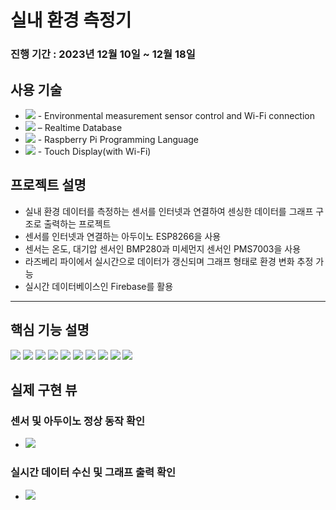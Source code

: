 # 실내 환경 측정기
### 진행 기간 : 2023년 12월 10일 ~ 12월 18일

## 사용 기술
+ <img src="https://img.shields.io/badge/Arduino-00979D?style=flat-square&logo=Arduino&logoColor=white"/> - 
Environmental measurement sensor control and Wi-Fi connection
+ <img src="https://img.shields.io/badge/Firebase-FFCA28?style=flat-square&logo=Firebase&logoColor=white"/> – Realtime Database
+ <img src ="https://img.shields.io/badge/Python-3776AB?style=flat-square&logo=Python&logoColor=white"/> - Raspberry Pi Programming Language
+ <img src="https://img.shields.io/badge/Raspberry Pi-A22846?style=flat-square&logo=Raspberry Pi&logoColor=white"/> - Touch Display(with Wi-Fi)

## 프로젝트 설명
+ 실내 환경 데이터를 측정하는 센서를 인터넷과 연결하여 센싱한 데이터를 그래프 구조로 출력하는 프로젝트
+ 센서를 인터넷과 연결하는 아두이노 ESP8266을 사용
+ 센서는 온도, 대기압 센서인 BMP280과 미세먼지 센서인 PMS7003을 사용
+ 라즈베리 파이에서 실시간으로 데이터가 갱신되며 그래프 형태로 환경 변화 추정 가능
+ 실시간 데이터베이스인 Firebase를 활용

---
## 핵심 기능 설명

<img src ="https://github.com/Mellowball/environmental-measuring-instrument/blob/main/readme_img/0.png"/>
<img src ="https://github.com/Mellowball/environmental-measuring-instrument/blob/main/readme_img/1.png"/>
<img src ="https://github.com/Mellowball/environmental-measuring-instrument/blob/main/readme_img/2-1.png"/>
<img src ="https://github.com/Mellowball/environmental-measuring-instrument/blob/main/readme_img/2-2.png"/>
<img src ="https://github.com/Mellowball/environmental-measuring-instrument/blob/main/readme_img/2-3.png"/>
<img src ="https://github.com/Mellowball/environmental-measuring-instrument/blob/main/readme_img/2-4.png"/>
<img src ="https://github.com/Mellowball/environmental-measuring-instrument/blob/main/readme_img/2-5.png"/>
<img src ="https://github.com/Mellowball/environmental-measuring-instrument/blob/main/readme_img/3.png"/>
<img src ="https://github.com/Mellowball/environmental-measuring-instrument/blob/main/readme_img/4-1.png"/>
<img src ="https://github.com/Mellowball/environmental-measuring-instrument/blob/main/readme_img/4-2.png"/>

## 실제 구현 뷰

### 센서 및 아두이노 정상 동작 확인
+ <img src ="https://github.com/Mellowball/environmental-measuring-instrument/blob/main/readme_img/arduino.gif"/>

### 실시간 데이터 수신 및 그래프 출력 확인
+ <img src ="https://github.com/Mellowball/environmental-measuring-instrument/blob/main/readme_img/raspi.gif"/>  
